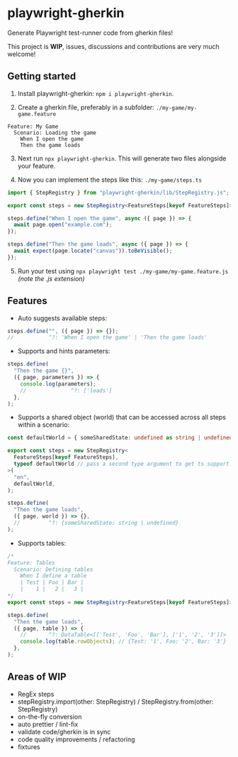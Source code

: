 # playwright-gherkin

Generate Playwright test-runner code from gherkin files!

This project is **WIP**, issues, discussions and contributions are very much
welcome!

## Getting started

1. Install playwright-gherkin: `npm i playwright-gherkin`.

2. Create a gherkin file, preferably in a subfolder: `./my-game/my-game.feature`

```gherkin
Feature: My Game
  Scenario: Loading the game
    When I open the game
    Then the game loads
```

3. Next run `npx playwright-gherkin`. This will generate two files alongside
   your feature.

4. Now you can implement the steps like this: `./my-game/steps.ts`

```typescript
import { StepRegistry } from "playwright-gherkin/lib/StepRegistry.js";

export const steps = new StepRegistry<FeatureSteps[keyof FeatureSteps]>();

steps.define("When I open the game", async ({ page }) => {
  await page.open("example.com");
});

steps.define("Then the game loads", async ({ page }) => {
  await expect(page.locate("canvas")).toBeVisible();
});
```

5. Run your test using `npx playwright test ./my-game/my-game.feature.js` _(note
   the .js extension)_

## Features

- Auto suggests available steps:

```ts
steps.define("", ({ page }) => {});
//           ^?: 'When I open the game' | 'Then the game loads'
```

- Supports and hints parameters:

```ts
steps.define(
  "Then the game {}",
  ({ page, parameters }) => {
    console.log(parameters);
    //              ^?: ['loads']
  },
);
```

- Supports a shared object (world) that can be accessed across all steps within
  a scenario:

```ts
const defaultWorld = { someSharedState: undefined as string | undefined };

export const steps = new StepRegistry<
  FeatureSteps[keyof FeatureSteps],
  typeof defaultWorld // pass a second type argument to get ts support during step definition
>(
  "en",
  defaultWorld,
);

steps.define(
  "Then the game loads",
  ({ page, world }) => {},
  //         ^?: {someSharedState: string | undefined}
);
```

- Supports tables:

```ts
/*
Feature: Tables
  Scenario: Defining tables
    When I define a table
    | Test | Foo | Bar |
    |    1 |   2 |   3 |
*/
export const steps = new StepRegistry<FeatureSteps[keyof FeatureSteps]>();

steps.define(
  "Then the game loads",
  ({ page, table }) => {
    //       ^?: DataTable<[['Test', 'Foo', 'Bar'], ['1', '2', '3']]>
    console.log(table.rowObjects); // {Test: '1', Foo: '2', Bar: '3'}
  },
);
```

## Areas of WIP

- RegEx steps
- stepRegistry.import(other: StepRegistry) / StepRegistry.from(other:
  StepRegistry)
- on-the-fly conversion
- auto prettier / lint-fix
- validate code/gherkin is in sync
- code quality improvements / refactoring
- fixtures
